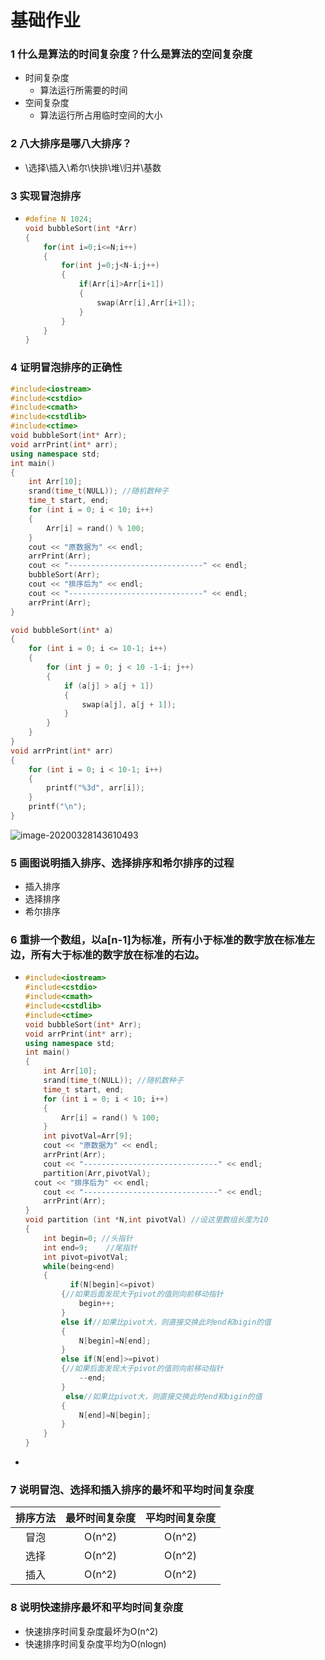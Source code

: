 # 基础作业

### 1 什么是算法的时间复杂度？什么是算法的空间复杂度

- 时间复杂度
  - 算法运行所需要的时间
- 空间复杂度
  - 算法运行所占用临时空间的大小

### 2 八大排序是哪八大排序？

- \\选择\\插入\\希尔\\快排\\堆\\归并\\基数

### 3 实现冒泡排序

- ```c++
  #define N 1024;
  void bubbleSort(int *Arr)
  {
      for(int i=0;i<=N;i++)
      {
          for(int j=0;j<N-i;j++)
          {
              if(Arr[i]>Arr[i+1])
              {
                  swap(Arr[i],Arr[i+1]);
              }     
          }      
      }
  }
  ```

### 4 证明冒泡排序的正确性

```c++
#include<iostream>
#include<cstdio>
#include<cmath>
#include<cstdlib>
#include<ctime>
void bubbleSort(int* Arr);
void arrPrint(int* arr);
using namespace std;
int main()
{
    int Arr[10];
    srand(time_t(NULL)); //随机数种子
    time_t start, end;
    for (int i = 0; i < 10; i++)
    {
        Arr[i] = rand() % 100;
    }
    cout << "原数据为" << endl;
    arrPrint(Arr);
    cout << "------------------------------" << endl;
    bubbleSort(Arr);
	cout << "排序后为" << endl;
    cout << "------------------------------" << endl;
    arrPrint(Arr);
}

void bubbleSort(int* a)
{
    for (int i = 0; i <= 10-1; i++)
    {
        for (int j = 0; j < 10 -1-i; j++)
        {
            if (a[j] > a[j + 1])
            {
                swap(a[j], a[j + 1]);
            }
        }
    }
}
void arrPrint(int* arr)
{
    for (int i = 0; i < 10-1; i++)
    {
        printf("%3d", arr[i]);
    }
    printf("\n");
}
```

![image-20200328143610493](C:\Users\GK\AppData\Roaming\Typora\typora-user-images\image-20200328143610493.png)

### 5 画图说明插入排序、选择排序和希尔排序的过程

- 插入排序
- 选择排序
- 希尔排序

### 6 重排一个数组，以a[n-1]为标准，所有小于标准的数字放在标准左边，所有大于标准的数字放在标准的右边。

- ```c++
  #include<iostream>
  #include<cstdio>
  #include<cmath>
  #include<cstdlib>
  #include<ctime>
  void bubbleSort(int* Arr);
  void arrPrint(int* arr);
  using namespace std;
  int main()
  {
      int Arr[10];
      srand(time_t(NULL)); //随机数种子
      time_t start, end;
      for (int i = 0; i < 10; i++)
      {
          Arr[i] = rand() % 100;
      }
      int pivotVal=Arr[9];
      cout << "原数据为" << endl;
      arrPrint(Arr);
      cout << "------------------------------" << endl;
      partition(Arr,pivotVal);
  	cout << "排序后为" << endl;
      cout << "------------------------------" << endl;
      arrPrint(Arr);
  }
  void partition (int *N,int pivotVal) //设这里数组长度为10
  {
      int begin=0; //头指针
      int end=9;	//尾指针
      int pivot=pivotVal;
      while(being<end)
      {
         	if(N[begin]<=pivot)
          {//如果后面发现大于pivot的值则向前移动指针
              begin++;
          }
          else if//如果比pivot大，则直接交换此时end和bigin的值
          {
              N[begin]=N[end];
          }
          else if(N[end]>=pivot)
          {//如果后面发现大于pivot的值则向前移动指针
              --end;
          }
           else//如果比pivot大，则直接交换此时end和bigin的值
          {
              N[end]=N[begin];
          }
      }
  }
  ```

- 

### 7 说明冒泡、选择和插入排序的最坏和平均时间复杂度



| 排序方法 | 最坏时间复杂度 | 平均时间复杂度 |
| :------: | :------------: | :------------: |
|   冒泡   |     O(n^2)     |     O(n^2)     |
|   选择   |     O(n^2)     |     O(n^2)     |
|   插入   |     O(n^2)     |     O(n^2)     |

### 8 说明快速排序最坏和平均时间复杂度 

- 快速排序时间复杂度最坏为O(n^2)
- 快速排序时间复杂度平均为O(nlogn)


